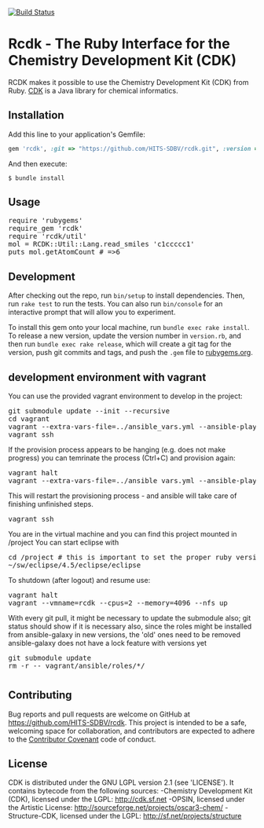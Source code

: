 [![Build Status](https://travis-ci.org/HITS-SDBV/rcdk.svg?branch=master)](https://travis-ci.org/HITS-SDBV/rcdk)

# Rcdk - The Ruby Interface for the Chemistry Development Kit (CDK)
RCDK makes it possible to use the Chemistry Development Kit (CDK) from Ruby. [CDK](https://sourceforge.net/projects/cdk/) is a Java library for chemical informatics.

## Installation

Add this line to your application's Gemfile:

```ruby
gem 'rcdk', :git => "https://github.com/HITS-SDBV/rcdk.git", :version => "v0.4.0"
```

And then execute:

    $ bundle install

## Usage

<pre>
require 'rubygems'
require_gem 'rcdk'
require 'rcdk/util'
mol = RCDK::Util::Lang.read_smiles 'c1ccccc1'
puts mol.getAtomCount # =>6
</pre>

## Development

After checking out the repo, run `bin/setup` to install dependencies. Then, run `rake test` to run the tests. You can also run `bin/console` for an interactive prompt that will allow you to experiment.

To install this gem onto your local machine, run `bundle exec rake install`. To release a new version, update the version number in `version.rb`, and then run `bundle exec rake release`, which will create a git tag for the version, push git commits and tags, and push the `.gem` file to [rubygems.org](https://rubygems.org).

## development environment with vagrant

You can use the provided vagrant environment to develop in the project:
<pre>
git submodule update --init --recursive
cd vagrant
vagrant --extra-vars-file=../ansible_vars.yml --ansible-playbook=../ansible_site.yml --vmname=rcdk --cpus=2 --memory=4096 --nfs up
vagrant ssh
</pre>

If the provision process appears to be hanging (e.g. does not make progress) you can temrinate the process (Ctrl+C) and provision again:
<pre>
vagrant halt
vagrant --extra-vars-file=../ansible_vars.yml --ansible-playbook=../ansible_site.yml --vmname=rcdk --cpus=2 --memory=4096 --nfs up --provision
</pre>
This will restart the provisioning process - and ansible will take care of finishing unfinished steps.

<pre>
vagrant ssh
</pre>
You are in the virtual machine and you can find this project mounted in /project
You can start eclipse with
<pre>
cd /project # this is important to set the proper ruby version and GEM_HOME
~/sw/eclipse/4.5/eclipse/eclipse
</pre>

To shutdown (after logout) and resume use:
<pre>
vagrant halt
vagrant --vmname=rcdk --cpus=2 --memory=4096 --nfs up
</pre>

With every git pull, it might be necessary to update the submodule also; git status should show if it is necessary
also, since the roles might be installed from ansible-galaxy in new versions, the 'old' ones need to be removed
ansible-galaxy does not have a lock feature with versions yet
<pre>
git submodule update
rm -r -- vagrant/ansible/roles/*/
</pre>

#

## Contributing

Bug reports and pull requests are welcome on GitHub at https://github.com/HITS-SDBV/rcdk. This project is intended to be a safe, welcoming space for collaboration, and contributors are expected to adhere to the [Contributor Covenant](http://contributor-covenant.org) code of conduct.


## License

CDK is distributed under the GNU LGPL version 2.1 (see 'LICENSE').
It contains bytecode from the following sources:
-Chemistry Development Kit (CDK), licensed under the LGPL: http://cdk.sf.net
-OPSIN, licensed under the Artistic License: http://sourceforge.net/projects/oscar3-chem/
-Structure-CDK, licensed under the LGPL: http://sf.net/projects/structure
